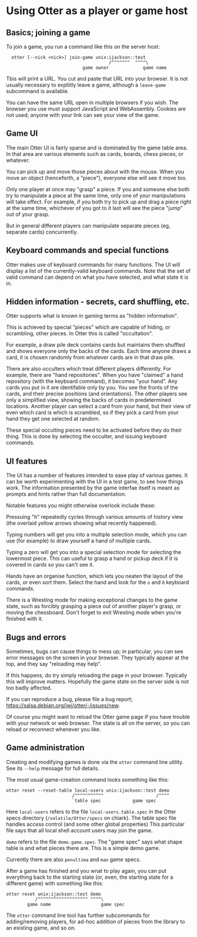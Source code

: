 Using Otter as a player or game host
====================================

Basics; joining a game
----------------------

To join a game, you run a command like this on the server host:
```
  otter [--nick <nick>] join-game unix:ijackson::test
                                       /^^^^^^^  ^^^^\
                             game owner             game name
```

Tbis will print a URL.  You cut and paste that URL into your browser.
It is not usually necessary to expliitly leave a game, although
a `leave-game` subcommand is available.

You can have the same URL open in multiple browsers if you wish.  The
browser you use must support JavaScript and WebAssembly.  Cookies are
not used; anyone with your link can see your view of the game.

Game UI
-------

The main Otter UI is fairly sparse and is dominated by the game table
area.  In that area are various elements such as cards, boards, chess
pieces, or whatever.

You can pick up and move those pieces about with the mouse.  When you
move an object (henceforth, a "piece"), everyone else will see it move
too.

Only one player at once may "grasp" a piece.  If you and someone else
both try to manipulate a piece at the same time, only one of your
manipulations will take effect.  For example, if you both try to pick
up and drag a piece right at the same time, whichever of you got to it
last will see the piece "jump" out of your grasp.

But in general different players can manipulate separate pieces (eg,
separate cards) concurrently.


Keyboard commands and special functions
---------------------------------------

Otter makes use of keyboard commands for many functions.  The UI will
display a list of the currently-valid keyboard commands.  Note that
the set of valid command can depend on what you have selected, and
what state it is in.


Hidden information - secrets, card shuffling, etc.
--------------------------------------------------

Otter supports what is known in gaming terms as "hidden information".

This is achieved by special "pieces" which are capable of hiding, or
scrambling, other pieces.  In Otter this is called "occultation".

For example, a draw pile deck contains cards but maintains them
shuffled and shows everyone only the backs of the cards.  Each time
anyone draws a card, it is chosen randomly from whatever cards are in
that draw pile.

There are also occulters which treat different players differently.
For example, there are "hand repositories".  When you have "claimed" a
hand repository (with the keyboard command), it becomes "your hand".
Any cards you put in it are identifable only by you.  You see the
fronts of the cards, and their precise positions (and orientations).
The other players see only a simplified view, showing the backs of
cards in predetermined locations.  Another player can select a card
from your hand, but their view of even which card is which is
scrambled, so if they pick a card from your hand they get one selected
at random.

These special occulting pieces need to be activated before they do
their thing.  This is done by selecting the occulter, and issuing
keyboard commands.


UI features
-----------

The UI has a number of features intended to ease play of various
games.  It can be worth experimenting with the UI in a test game, to
see how things work.  The information presented by the game interfae
itself is meant as prompts and hints rather than full documentation.

Notable features you might otherwise overlook include these:

Pressuing "h" repeatedly cycles through various amounts of history
view (the overlaid yellow arrows showing what recently happened).

Typing numbers will get you into a multiple selection mode, which you
can use (for example) to draw yourself a hand of multiple cards.

Typing a zero will get you into a special selection mode for selecting
the lowermost piece.  This can useful to grasp a hand or pickup deck
if it is covered in cards so you can't see it.

Hands have an organise function, which lets you neaten the layout of
the cards, or even sort them.  Select the hand and look for the `o`
and `O` keyboard commands.

There is a Wresting mode for making exceptional changes to the game
state, such as forcibly grasping a piece out of another player's
grasp, or moving the chessboard.  Don't forget to exit Wresting mode
when you're finished with it.


Bugs and errors
---------------

Sometimes, bugs can cause things to mess up; in particular, you can
see error messages on the screen in your browser.  They typically
appear at the top, and they say "reloading may help".

If this happens, do try simply reloading the page in your browser.
Typically this will improve matters.  Hopefully the game state on the
server side is not too badly affected.

If you can reproduce a bug, please file a bug report;
<https://salsa.debian.org/iwj/otter/-/issues/new>.

Of course you might want to reload the Otter game page if you have
trouble with your network or web browser.  The state is all on the
server, so you can reload or reconnect whenever you like.


Game administration
-------------------

Creating and modifying games is done via the `otter` command line
utility.  See its `--help` message for full details.

The most usual game-creation command looks something like this:

```
otter reset --reset-table local-users unix:ijackson::test demo
                         /^^^^^^^^^^^                    /^^^^
                         `table spec            game spec
```

Here `local-users` refers to the file `local-users.table.spec` in the
Otter specs directory (`/volatile/Otter/specs` on chiark).  The table
spec file handles access control (and some other global properties)
This particular file says that all local shell account users may join
the game.

`demo` refers to the file `demo.game.spec`.  The "game spec" says what
shape table is and what pieces there are.  This is a simple demo game.

Currently there are also `penultima` and `mao` game specs.

After a game has finished and you wnat to play again, you can put
everything back to the starting state (or, even, the starting state
for a different game) with something like this:

```
otter reset unix:ijackson::test demo
           /^^^^^^^^^^^^^^^^^^^ ^^^^\
        game name                   game spec
```

The `otter` command line tool has further subcommands for
adding/removing players, for ad-hoc addition of pieces from the
library to an existing game, and so on.
